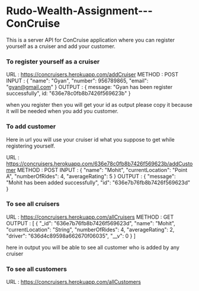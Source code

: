 # Rudo-Wealth-Assignment---ConCruise

This is a server API for ConCruise application where you can register yourself as a cruiser and add your customer.

### To register yourself as a cruiser

URL : https://concruisers.herokuapp.com/addCruiser
METHOD : POST
INPUT : {
"name": "Gyan",
"number": 956789865,
"email": "gyan@gmail.com"
}
OUTPUT : {
message: "Gyan has been register successfully",
id: "636e78c0fb8b7426f569623b"
}

when you register then you will get your id as output please copy it because it will be needed when you add you customer.

### To add customer

Here in url you will use your cruiser id what you suppose to get while registering yourself.

URL : https://concruisers.herokuapp.com/636e78c0fb8b7426f569623b/addCustomer
METHOD : POST
INPUT : {
"name": "Mohit",
"currentLocation": "Point A",
"numberOfRides": 4,
"averageRating": 5
}
OUTPUT : {
"message": "Mohit has been added successfully",
"id": "636e7b76fb8b7426f569623d"
}

### To see all cruisers

URL : https://concruisers.herokuapp.com/allCruisers
METHOD : GET
OUTPUT : [
{
"_id": "636e7b76fb8b7426f569623d",
"name": "Mohit",
"currentLocation": "String",
"numberOfRides": 4,
"averageRating": 2,
"driver": "636d4c89598a662670f06035",
"__v": 0
}
]

here in output you will be able to see all customer who is added by any cruiser

### To see all customers

URL : https://concruisers.herokuapp.com/allCustomers
